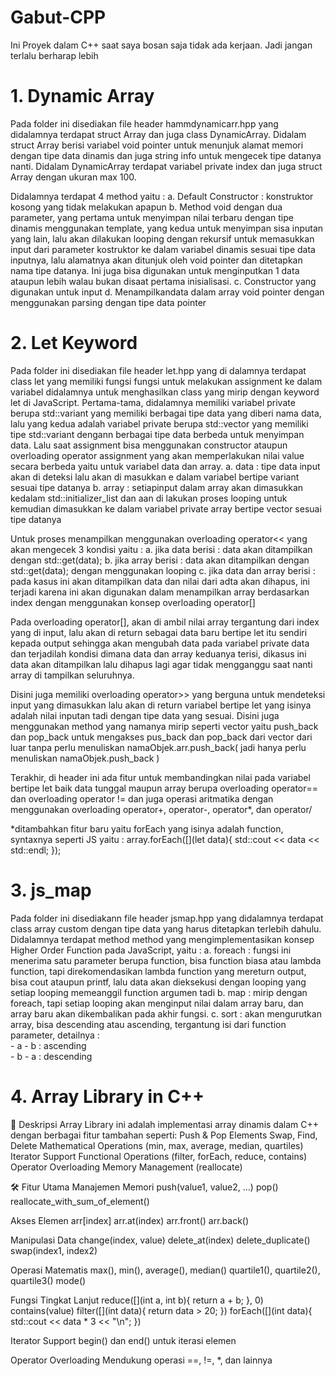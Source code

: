 # Gabut-CPP
Ini Proyek dalam C++ saat saya bosan saja tidak ada kerjaan. Jadi jangan terlalu berharap lebih

# 1. Dynamic Array
Pada folder ini disediakan file header hammdynamicarr.hpp yang didalamnya terdapat struct Array dan juga class DynamicArray. 
Didalam struct Array berisi variabel void pointer untuk menunjuk alamat memori dengan tipe data dinamis dan juga string info untuk mengecek tipe datanya nanti.
Didalam DynamicArray terdapat variabel private index dan juga struct Array dengan ukuran max 100.

Didalamnya terdapat 4 method yaitu :
a. Default Constructor : konstruktor kosong yang tidak melakukan apapun
b. Method void dengan dua parameter, yang pertama untuk menyimpan nilai terbaru dengan tipe dinamis menggunakan template, yang kedua untuk menyimpan sisa inputan yang lain, lalu akan dilakukan looping dengan rekursif untuk memasukkan input dari parameter kostruktor ke dalam variabel dinamis sesuai tipe data inputnya, lalu alamatnya akan ditunjuk oleh void pointer dan ditetapkan nama tipe datanya.
Ini juga bisa digunakan untuk menginputkan 1 data ataupun lebih walau bukan disaat pertama inisialisasi.
c. Constructor yang digunakan untuk input
d. Menampilkandata dalam array void pointer dengan menggunakan parsing dengan tipe data pointer

# 2. Let Keyword
Pada folder ini disediakan file header let.hpp yang di dalamnya terdapat class let yang memiliki fungsi fungsi untuk melakukan assignment ke dalam variabel didalamnya untuk menghasilkan class yang mirip dengan keyword let di JavaScript.
Pertama-tama, didalamnya memiliki variabel private berupa std::variant yang memiliki berbagai tipe data yang diberi nama data, lalu yang kedua adalah variabel private berupa std::vector yang memiliki tipe std::variant dengann berbagai  tipe data berbeda untuk menyimpan data.
Lalu saat assignment bisa menggunakan constructor ataupun overloading operator assignment yang akan memperlakukan nilai value secara berbeda yaitu untuk variabel data dan array.
a. data   : tipe data input akan di deteksi lalu akan di masukkan e dalam variabel bertipe variant sesuai tipe datanya
b. array  : setiapinput dalam array akan dimasukkan kedalam std::initializer_list dan aan di  lakukan proses looping untuk  kemudian dimasukkan ke  dalam variabel  private array bertipe vector sesuai tipe datanya

Untuk proses menampilkan menggunakan overloading operator<< yang akan mengecek 3 kondisi yaitu :
a. jika data berisi           : data akan ditampilkan dengan std::get<Type>(data);
b. jika array berisi          : data akan ditampilkan dengan std::get<Type>(data); dengan menggunakan looping 
c. jika data dan array berisi : pada kasus ini akan ditampilkan data dan nilai dari adta akan dihapus, ini terjadi karena ini akan digunakan dalam menampilkan array berdasarkan index dengan menggunakan konsep overloading operator[]

Pada overloading operator[], akan di ambil nilai array tergantung dari index yang di input, lalu akan di return sebagai data baru bertipe let itu sendiri kepada output sehingga akan mengubah data pada variabel private data dan terjadilah kondisi dimana data dan array keduanya terisi, dikasus ini data akan ditampilkan lalu dihapus lagi agar tidak mengganggu saat nanti array di tampilkan seluruhnya.

Disini juga memiliki overloading operator>> yang berguna untuk mendeteksi input yang dimasukkan lalu akan di return variabel bertipe let yang isinya adalah nilai inputan tadi dengan tipe data yang sesuai.
Disini juga menggunakan method yang namanya mirip seperti vector yaitu push_back dan pop_back untuk mengakses pus_back dan pop_back dari vector dari luar tanpa perlu menuliskan namaObjek.arr.push_back( jadi hanya perlu menuliskan namaObjek.push_back )

Terakhir, di header ini ada fitur untuk membandingkan nilai pada  variabel bertipe let baik  data tunggal maupun array berupa overloading operator== dan overloading operator != dan juga operasi aritmatika dengan menggunakan overloading operator+, operator-, operator*, dan operator/

*ditambahkan fitur baru yaitu forEach yang isinya adalah function, syntaxnya seperti JS yaitu : 
array.forEach([](let data){
  std::cout << data << std::endl;
});

# 3. js_map
Pada folder ini disediakann file header jsmap.hpp yang didalamnya terdapat class array custom dengan tipe data yang harus ditetapkan terlebih dahulu.
Didalamnya terdapat method method yang mengimplementasikan konsep Higher Order Function pada JavaScript, yaitu :
a. foreach : fungsi ini menerima satu parameter berupa function, bisa function biasa atau lambda function, tapi direkomendasikan lambda function yang mereturn output, bisa cout ataupun printf, lalu data akan dieksekusi dengan looping yang setiap looping memeanggil function argumen tadi
b. map     : mirip dengan foreach, tapi setiap looping akan menginput nilai dalam array baru, dan array baru akan dikembalikan pada akhir fungsi.
c. sort    : akan mengurutkan array, bisa descending atau ascending, tergantung isi dari function parameter, detailnya :<br>
    - a - b : ascending<br>
    - b - a : descending<br>

# 4. Array Library in C++
📌 Deskripsi
Array Library ini adalah implementasi array dinamis dalam C++ dengan berbagai fitur tambahan seperti:
Push & Pop Elements
Swap, Find, Delete
Mathematical Operations (min, max, average, median, quartiles)
Iterator Support
Functional Operations (filter, forEach, reduce, contains)
Operator Overloading
Memory Management (reallocate)

🛠️ Fitur Utama
Manajemen Memori
push(value1, value2, ...)
pop()
reallocate_with_sum_of_element()

Akses Elemen
arr[index]
arr.at(index)
arr.front()
arr.back()

Manipulasi Data
change(index, value)
delete_at(index)
delete_duplicate()
swap(index1, index2)

Operasi Matematis
max(), min(), average(), median()
quartile1(), quartile2(), quartile3()
mode()

Fungsi Tingkat Lanjut
reduce([](int a, int b){ return a + b; }, 0)
contains(value)
filter([](int data){ return data > 20; })
forEach([](int data){ std::cout << data * 3 << "\n"; })

Iterator Support
begin() dan end() untuk iterasi elemen

Operator Overloading
Mendukung operasi ==, !=, *, dan lainnya
